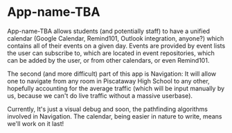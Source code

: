 # App-name-TBA
App-name-TBA allows students (and potentially staff) to have a unified calendar (Google Calendar, Remind101, Outlook integration, anyone?) which contains all of their events on a given day. Events are provided by event lists the user can subscribe to, which are located in event repositories, which can be added by the user, or from other calendars, or even Remind101.

The second (and more difficult) part of this app is Navigation: It will allow one to navigate from any room in Piscataway High School to any other, hopefully accounting for the average traffic (which will be input manually by us, because we can't do live traffic without a massive userbase).

Currently, It's just a visual debug and soon, the pathfinding algorithms involved in Navigation. The calendar, being easier in nature to write, means we'll work on it last!